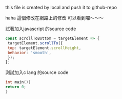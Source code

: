 this file is created by local and push it to github-repo

haha 這個修改在網路上的修改
可以看到囉～～～


試著加入javascript 的source code
```js
const scrollToBottom = targetElement => {  
 targetElement.scrollTo({  
 top: targetElement.scrollHeight,  
 behavior: 'smooth',  
 });  
};
```

測試加入c lang 的source code
```c
int main(){
return 0;
}
```
<!--stackedit_data:
eyJoaXN0b3J5IjpbLTE1MzcwNTU2NzJdfQ==
-->